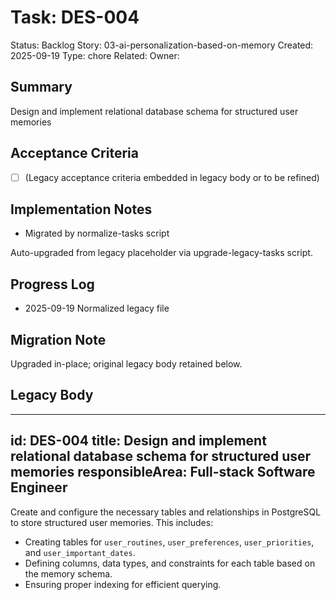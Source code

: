 # Task: DES-004
Status: Backlog
Story: 03-ai-personalization-based-on-memory
Created: 2025-09-19
Type: chore
Related:
Owner:

## Summary
Design and implement relational database schema for structured user memories

## Acceptance Criteria
- [ ] (Legacy acceptance criteria embedded in legacy body or to be refined)

## Implementation Notes
- Migrated by normalize-tasks script

Auto-upgraded from legacy placeholder via upgrade-legacy-tasks script.

## Progress Log
- 2025-09-19 Normalized legacy file

## Migration Note
Upgraded in-place; original legacy body retained below.

## Legacy Body
---
id: DES-004
title: Design and implement relational database schema for structured user memories
responsibleArea: Full-stack Software Engineer
---
Create and configure the necessary tables and relationships in PostgreSQL to store structured user memories. This includes:
- Creating tables for `user_routines`, `user_preferences`, `user_priorities`, and `user_important_dates`.
- Defining columns, data types, and constraints for each table based on the memory schema.
- Ensuring proper indexing for efficient querying.